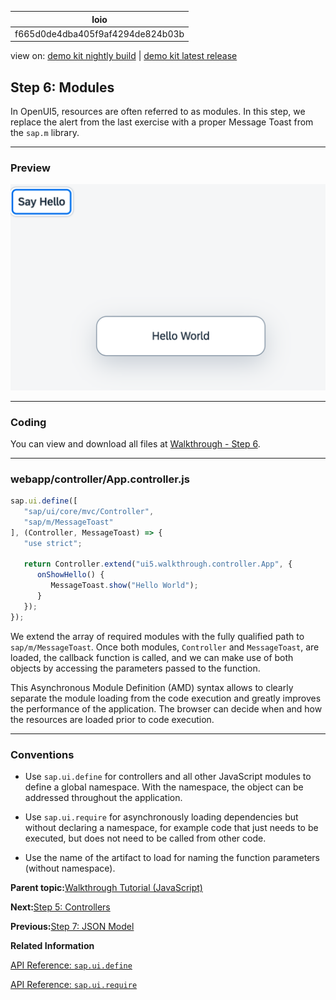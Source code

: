 <!-- loiof665d0de4dba405f9af4294de824b03b -->

| loio |
| -----|
| f665d0de4dba405f9af4294de824b03b |

<div id="loio">

view on: [demo kit nightly build](https://sdk.openui5.org/nightly/#/topic/f665d0de4dba405f9af4294de824b03b) | [demo kit latest release](https://sdk.openui5.org/topic/f665d0de4dba405f9af4294de824b03b)</div>

## Step 6: Modules

In OpenUI5, resources are often referred to as modules. In this step, we replace the alert from the last exercise with a proper Message Toast from the `sap.m` library.

***

### Preview

![A message toast displays the Hello World message](images/loio2f629a95211f49afa367b60d233fb390_LowRes.png)

***

<a name="loiof665d0de4dba405f9af4294de824b03b__section_nlr_cvc_syb"/>

### Coding

You can view and download all files at [Walkthrough - Step 6](https://sdk.openui5.org/entity/sap.m.tutorial.walkthrough/sample/sap.m.tutorial.walkthrough.06).

***

<a name="loiof665d0de4dba405f9af4294de824b03b__section_olr_cvc_syb"/>

### webapp/controller/App.controller.js

```js
sap.ui.define([
   "sap/ui/core/mvc/Controller",
   "sap/m/MessageToast"
], (Controller, MessageToast) => {
   "use strict";

   return Controller.extend("ui5.walkthrough.controller.App", {
      onShowHello() {
         MessageToast.show("Hello World");
      }
   });
});
```

We extend the array of required modules with the fully qualified path to `sap/m/MessageToast`. Once both modules, `Controller` and `MessageToast`, are loaded, the callback function is called, and we can make use of both objects by accessing the parameters passed to the function.

This Asynchronous Module Definition \(AMD\) syntax allows to clearly separate the module loading from the code execution and greatly improves the performance of the application. The browser can decide when and how the resources are loaded prior to code execution.

***

### Conventions

-   Use `sap.ui.define` for controllers and all other JavaScript modules to define a global namespace. With the namespace, the object can be addressed throughout the application.

-   Use `sap.ui.require` for asynchronously loading dependencies but without declaring a namespace, for example code that just needs to be executed, but does not need to be called from other code.

-   Use the name of the artifact to load for naming the function parameters \(without namespace\).


**Parent topic:**[Walkthrough Tutorial \(JavaScript\)](Walkthrough_Tutorial_JavaScript_3da5f4b.md "In this tutorial we will introduce you to all major development paradigms of OpenUI5.")

**Next:**[Step 5: Controllers](Step_5_Controllers_50579dd.md "In this step, we replace the text with a button and show the “Hello World” message when the button is pressed. The handling of the button's press event is implemented in the controller of the view.")

**Previous:**[Step 7: JSON Model](Step_7_JSON_Model_70ef981.md "Now that we have set up the view and controller, it’s about time to think about the M in MVC.")

**Related Information**  


[API Reference: `sap.ui.define`](https://sdk.openui5.org/api/sap.ui/methods/sap.ui.define)

[API Reference: `sap.ui.require`](https://sdk.openui5.org/api/sap.ui/methods/sap.ui.require)

